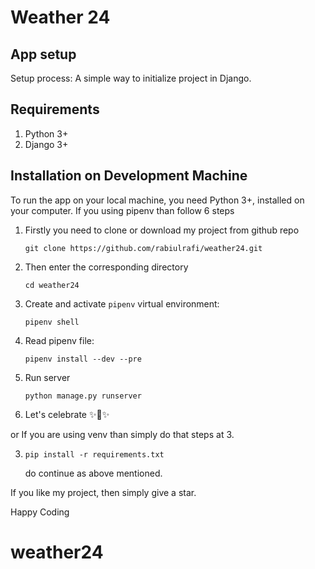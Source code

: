 # Weather 24

## App setup
Setup process: A simple way to initialize project in Django.

## Requirements

1.  Python 3+
2.  Django 3+

## Installation on Development Machine

To run the app on your local machine, you need Python 3+, installed on your computer. If you using pipenv than follow 6 steps

1. Firstly you need to clone or download my project from github repo
	```shell
    git clone https://github.com/rabiulrafi/weather24.git
    ```
2. Then enter the corresponding directory

	```shell
    cd weather24
    ```

3.  Create and activate `pipenv` virtual environment:

        pipenv shell

4.  Read pipenv file:
    ```shell
    pipenv install --dev --pre
    ```
5.	Run server
    ```shell
    python manage.py runserver
    ```
6. Let's celebrate ✨🍰✨


or If you are using venv than simply do that steps at 3.

3.	```shell
    pip install -r requirements.txt
    ``` 
    do continue as above mentioned.


If you like my project, then simply give a star.

Happy Coding 

# weather24

